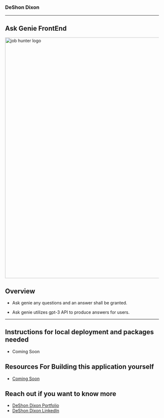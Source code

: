 ### DeShon Dixon

---

## Ask Genie FrontEnd

<img width="791" alt="job hunter logo" src="https://cdn.pixabay.com/photo/2019/02/25/17/04/lamp-4020047_1280.png">

## Overview

- Ask genie any questions and an answer shall be granted.

- Ask genie utilizes gpt-3 API to produce answers for users.

---

## Instructions for local deployment and packages needed

- Coming Soon

## Resources For Building this application yourself

- [Coming Soon]()

## Reach out if you want to know more

- [DeShon Dixon Portfolio](https://deshondixon.vercel.app/)
- [DeShon Dixon LinkedIn](https://www.linkedin.com/in/deshondixon)
